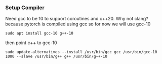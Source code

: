 


### Setup Compiler

Need gcc to be 10 to support coroutines and c++20. Why not clang? because pytorch is compiled using gcc so for now we will use gcc-10
```
sudo apt install gcc-10 g++-10
```
then point c++ to gcc-10

```
sudo update-alternatives --install /usr/bin/gcc gcc /usr/bin/gcc-10 1000 --slave /usr/bin/g++ g++ /usr/bin/g++-10
```

